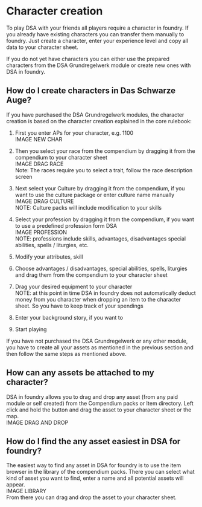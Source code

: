 # Character creation  

To play DSA with your friends all players require a character in foundry.
If you already have existing characters you can transfer them manually to foundry. 
Just create a character, enter your experience level and copy all data to your character sheet.

If you do not yet have characters you can either use the prepared characters from the DSA Grundregelwerk module or create new ones with DSA in foundry.


## How do I create characters in Das Schwarze Auge?  

If you have purchased the DSA Grundregelwerk modules, the character creation is based on the character creation explained in the core rulebook: 
1. First you enter APs for your character, e.g. 1100  
IMAGE NEW CHAR

1. Then you select your race from the compendium by dragging it from the compendium to your character sheet  
IMAGE DRAG RACE  
Note: The races require you to select a trait, follow the race description screen

1. Next select your Culture by dragging it from the compendium, if you want to use the culture package or enter culture name manually  
IMAGE DRAG CULTURE  
NOTE: Culture packs will include modification to your skills

1. Select your profession by dragging it from the compendium, if you want to use a predefined profession form DSA  
IMAGE PROFESSION  
NOTE: professions include skills, advantages, disadvantages special abilities, spells / liturgies, etc.

1. Modify your attributes, skill
1. Choose advantages / disadvantages, special abilities, spells, liturgies and drag them from the compendium to your character sheet 
1. Drag your desired equipment to your character  
NOTE: at this point in time DSA in foundry does not automatically deduct money from you character when dropping an item to the character sheet. So you have to keep track of your spendings
1. Enter your background story, if you want to
1. Start playing
 

If you have not purchased the DSA Grundregelwerk or any other module, you have to create all your assets as mentioned in the previous section and then follow the same steps as mentioned above.


## How can any assets be attached to my character?
DSA in foundry allows you to drag and drop any asset (from any paid module or self created) from the Compendium packs or Item directory.
Left click and hold the button and drag the asset to your character sheet or the map.  
IMAGE DRAG AND DROP

## How do I find the any asset easiest in DSA for foundry?
The easiest way to find any asset in DSA for foundry is to use the item browser in the library of the compendium packs. 
There you can select what kind of asset you want to find, enter a name and all potential assets will appear.  
IMAGE LIBRARY  
From there you can drag and drop the asset to your character sheet.
